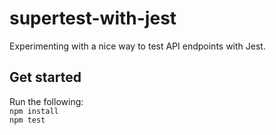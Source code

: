 # supertest-with-jest
Experimenting with a nice way to test API endpoints with Jest.   

## Get started
Run the following:   
`npm install`   
`npm test`

